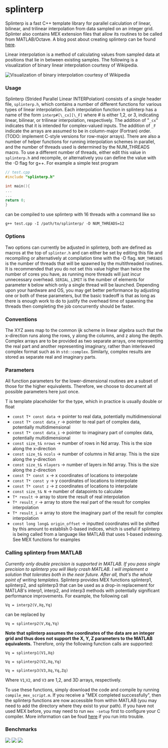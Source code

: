 
# splinterp
Splinterp is a fast C++ template library for parallel calculation of linear, bilinear, and trilinear interpolation from data sampled on an integer grid. Splinter also contains MEX extension files that allow its routines to be called from MATLAB/Octave. A blog post about creating splinterp can be found [here](http://alanpryorjr.com/image/splinter/).


Linear interpolation is a method of calculating values from sampled data at positions that lie in between existing samples. The following is a visualization of binary linear interpolation courtesy of Wikipedia. 

![Visualization of binary interpolation courtesy of Wikipedia](https://upload.wikimedia.org/wikipedia/commons/e/ea/BilinearInterpolation.svg)  

### Usage
Splinterp (Strided Parallel Linear INTERPolation) consists of a single header file, `splinterp.h`, which contains a number of different functions for various types of linear interpolation. Each interpolation function in splinterp has a name of the form `interp#[\_cx][\_F]` where # is either 1,2, or 3, indicating linear, bilinear, or trilinear interpolation, respectively. The addition of "`_cx`" indicates that it is intended for complex-valued inputs. The addition of `_F` indicate the arrays are assumed to be in column-major (Fortran) order. (TODO: implement C-style versions for row-major arrays). There are also a number of helper functions for running interpolation schemes in parallel, and the number of threads used is determined by the NUM_THREADS macro. To use a different number of threads, either edit this value in `splinterp.h` and recompile, or alternatively you can define the value with the -D flag for g++. For example a simple test program
~~~ c++
// test.cpp
#include "splinterp.h"

int main(){
...
...
return 0;
}
~~~

can be compiled to use splinterp with 16 threads with a command like so  

`g++ test.cpp -I /path/to/splinterp/ -D NUM_THREADS=12`

### Options
Two options can currently be adjusted in splinterp, both are defined as macros at the top of `splinter.h` and can either be set by editing this file and recompiling or alternatively at compilation time with the -D flag. `NUM_THREADS` is the number of threads that will be spawned by the multithreaded routines. It is recommended that you do not set this value higher than twice the number of cores you have, as running more threads will just incur unnecessary overhead. `SERIAL_LIMIT` is the number of elements for parameter `N` below which only a single thread will be launched. Depending upon your hardware and OS, you may get better performance by adjusting one or both of these parameters, but the basic tradeoff is that as long as there is enough work to do to justify the overhead time of spawning the threads then completing the job concurrently should be faster.

### Conventions
The XYZ axes map to the common ijk scheme in linear algebra such that the x-direction runs along the rows, y along the columns, and z along the depth. Complex arrays are to be provided as two separate arrays, one representing the real part and another representing imaginary, rather than interleaved complex format such as in `std::complex`. Similarly, complex results are stored as separate real and imaginary parts.

### Parameters
All function parameters for the lower-dimensional routines are a subset of those for the higher equivalents. Therefore, we choose to document all possible parameters here just once.

T is template placeholder for the type, which in practice is usually double or float
  - `const T* const data` -> pointer to real data, potentially multidimensional
  - `const T* const data_r` -> pointer to real part of complex data, potentially multidimensional
  - `const T* const data_i` -> pointer to imaginary part of complex data, potentially multidimensional
  - `const size_t& nrows` -> number of rows in Nd array. This is the size along the x-direction
  - `const size_t& ncols` -> number of columns in Nd array. This is the size along the y-direction 
  - `const size_t& nlayers` -> number of layers in Nd array. This is the size along the z-direction 
  - `const T* const x` -> x coordinates of locations to interpolate
  - `const T* const y` -> y coordinates of locations to interpolate
  - `const T* const z` -> z coordinates of locations to interpolate
  - `const size_t& N` -> number of datapoints to calculate
  - `T* result` -> array to store the result of real interpolation
  - `T* result_r` -> array to store the real part of the result for complex interpolation 
  - `T* result_i` -> array to store the imaginary part of the result for complex interpolation 
  - `const long long& origin_offset` -> inputted coordinates will be shifted by this amount to establish 0-based indices, which is useful if splinterp is being called from a language like MATLAB that uses 1-based indexing. See MEX functions for examples
  
### Calling splinterp from MATLAB
*Currently only double precision is supported in MATLAB. If you pass single precision to splinterp you will likely crash MATLAB. I will implement a solution that tolerates both in the near future. After all, that's the whole point of writing templates.*
Splinterp provides MEX functions splinterp1, splinterp2, and splinterp3 that can be used as a drop-in replacement for MATLAB's interp1, interp2, and interp3 methods with potentially significant performance improvements. For example, the following call

`Vq = interp2(V,Xq,Yq)`

can be replaced by

`Vq = splinterp2(V,Xq,Yq)`

**Note that splinterp assumes the coordinates of the data are an integer grid and thus does not support the X, Y, Z parameters to the MATLAB equivalents.** Therefore, only the following function calls are supported: 

`Vq = splinterp1(V1,Xq)`  

`Vq = splinterp2(V2,Xq,Yq)`  

`Vq = splinterp3(V3,Xq,Yq,Zq)`  

Where `V1`,`V2`, and `V3` are 1,2, and 3D arrays, respectively.  

To use these functions, simply download the code and compile by running `compile_mex_script.m`. If you receive a "MEX completed successfully", then the splinterp functions are now accessible from within MATLAB (you may need to add the directory where they exist to your path). If you have not used MEX before, you may need to run `mex -setup` first to configure your C compiler. More information can be foud [here](https://www.mathworks.com/help/matlab/ref/mex.html) if you run into trouble.

### Benchmarks
![](benchmark/linear_time.png)
![](benchmark/log_time.png)
![](benchmark/ratio.png)
